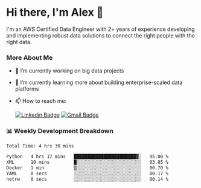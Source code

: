 # Hi there, I'm Alex  👋

I'm an AWS Certified Data Engineer with 2+ years of experience developing and implementing robust data solutions to connect the right people with the right data. 

### More About Me

- 🔭 I’m currently working on big data projects
- 🌱 I’m currently learning more about building enterprise-scaled data platforms
- 📫 How to reach me:

  [![Linkedin Badge](https://img.shields.io/badge/LinkedIn-0077B5?style=for-the-badge&logo=linkedin&logoColor=white)](https://www.linkedin.com/in/itsalexchen) [![Gmail Badge](https://img.shields.io/badge/Gmail-D14836?style=for-the-badge&logo=gmail&logoColor=white)](mailto:itsalexchen@gmail.com)




### 📊 Weekly Development Breakdown
<!--START_SECTION:waka-->

```txt
Total Time: 4 hrs 30 mins

Python   4 hrs 17 mins   ███████████████████████▓░   95.00 %
XML      10 mins         █░░░░░░░░░░░░░░░░░░░░░░░░   03.85 %
Docker   1 min           ▒░░░░░░░░░░░░░░░░░░░░░░░░   00.70 %
YAML     0 secs          ░░░░░░░░░░░░░░░░░░░░░░░░░   00.17 %
netrw    0 secs          ░░░░░░░░░░░░░░░░░░░░░░░░░   00.14 %
```

<!--END_SECTION:waka-->
